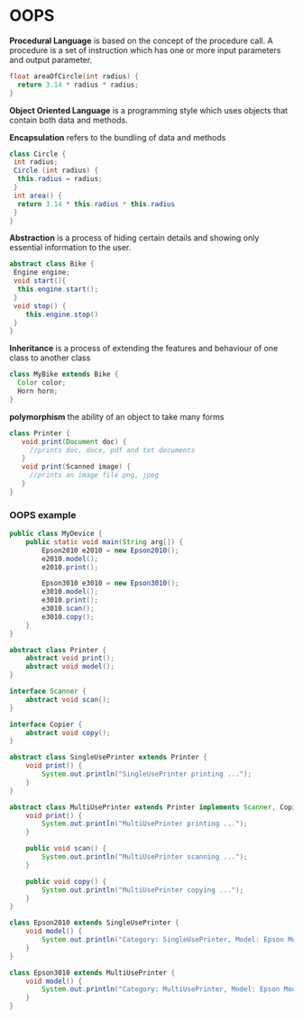 # OOPS

__Procedural Language__ is based on the concept of the procedure call. A procedure is a set of instruction which has one or more input parameters and output parameter.
```C
float areaOfCircle(int radius) {
  return 3.14 * radius * radius;
}
```
__Object Oriented Language__ is a programming style which uses objects that contain both data and methods.

__Encapsulation__ refers to the bundling of data and methods
```java
class Circle {
 int radius;
 Circle (int radius) {
  this.radius = radius;
 }
 int area() {
  return 3.14 * this.radius * this.radius 
 }
}
```
__Abstraction__ is a process of hiding certain details and showing only essential information to the user.
```java
abstract class Bike {
 Engine engine;
 void start(){
  this.engine.start();
 }
 void stop() {
    this.engine.stop()
 }
}
```
__Inheritance__ is a process of extending the features and behaviour of one class to another class
```java
class MyBike extends Bike {
  Color color;
  Horn horn;
}
```
__polymorphism__ the ability of an object to take many forms
```java
class Printer {
   void print(Document doc) {
     //prints doc, docx, pdf and txt documents
   }
   void print(Scanned image) {
     //prints an image file png, jpeg
   }
}
```
### OOPS example
```java
public class MyDevice {
	public static void main(String arg[]) {
		Epson2010 e2010 = new Epson2010();
		e2010.model();
		e2010.print();

		Epson3010 e3010 = new Epson3010();
		e3010.model();
		e3010.print();
		e3010.scan();
		e3010.copy();
	}
}

abstract class Printer {
	abstract void print();
	abstract void model();
}

interface Scanner {
	abstract void scan();
}

interface Copier {
	abstract void copy();
}

abstract class SingleUsePrinter extends Printer {
	void print() {
		System.out.println("SingleUsePrinter printing ...");
	}
}

abstract class MultiUsePrinter extends Printer implements Scanner, Copier {
	void print() {
		System.out.println("MultiUsePrinter printing ...");
	}

	public void scan() {
		System.out.println("MultiUsePrinter scanning ...");
	}

	public void copy() {
		System.out.println("MultiUsePrinter copying ...");
	}
}

class Epson2010 extends SingleUsePrinter {
	void model() {
		System.out.println("Category: SingleUsePrinter, Model: Epson Model 2010");
	}
}

class Epson3010 extends MultiUsePrinter {
	void model() {
		System.out.println("Category: MultiUsePrinter, Model: Epson Model 3010");
	}
}

```
